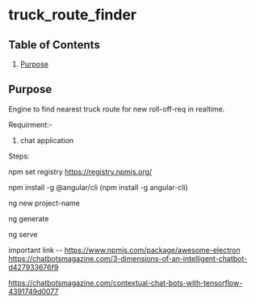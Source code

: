 # truck_route_finder

## Table of Contents

1. [Purpose](#purpose)

## Purpose

Engine to find nearest truck route for new roll-off-req in realtime.

Requirment:- 
1) chat application

Steps:

npm set registry https://registry.npmjs.org/

npm install -g @angular/cli (npm install -g angular-cli)

ng new project-name

ng generate

ng serve


important link -- https://www.npmjs.com/package/awesome-electron
https://chatbotsmagazine.com/3-dimensions-of-an-intelligent-chatbot-d427933676f9


https://chatbotsmagazine.com/contextual-chat-bots-with-tensorflow-4391749d0077
